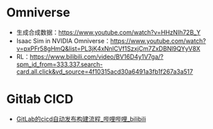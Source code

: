 # Omniverse

- 生成合成数据：https://www.youtube.com/watch?v=HHzNIh72B_Y
- Isaac Sim in NVIDIA Omniverse：https://www.youtube.com/watch?v=pxPFr58gHmQ&list=PL3jK4xNnlCVf1SzxjCm7ZxDBNl9QYyV8X
- RL：https://www.bilibili.com/video/BV16D4y1V7ga/?spm_id_from=333.337.search-card.all.click&vd_source=4f10315acd30a6491a3fb1f267a3a517



# Gitlab CICD

- [GitLab的cicd自动发布构建流程_哔哩哔哩_bilibili](https://www.bilibili.com/video/BV18y4y1S7VC/?spm_id_from=333.999.0.0&vd_source=4f10315acd30a6491a3fb1f267a3a517)



